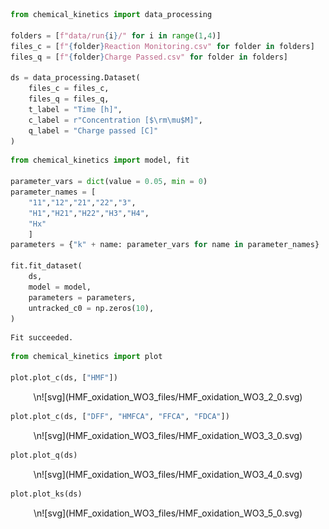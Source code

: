 ```python
from chemical_kinetics import data_processing

folders = [f"data/run{i}/" for i in range(1,4)]
files_c = [f"{folder}Reaction Monitoring.csv" for folder in folders]
files_q = [f"{folder}Charge Passed.csv" for folder in folders]

ds = data_processing.Dataset(
    files_c = files_c,
    files_q = files_q,
    t_label = "Time [h]",
    c_label = r"Concentration [$\rm\mu$M]",
    q_label = "Charge passed [C]"
)
```


```python
from chemical_kinetics import model, fit

parameter_vars = dict(value = 0.05, min = 0)
parameter_names = [
    "11","12","21","22","3",
    "H1","H21","H22","H3","H4",
    "Hx"
    ]
parameters = {"k" + name: parameter_vars for name in parameter_names}

fit.fit_dataset(
    ds,
    model = model,
    parameters = parameters,
    untracked_c0 = np.zeros(10),
)
```

    Fit succeeded.



```python
from chemical_kinetics import plot

plot.plot_c(ds, ["HMF"])
```


<p align='center'>\n![svg](HMF_oxidation_WO3_files/HMF_oxidation_WO3_2_0.svg)
</p>


```python
plot.plot_c(ds, ["DFF", "HMFCA", "FFCA", "FDCA"])
```


<p align='center'>\n![svg](HMF_oxidation_WO3_files/HMF_oxidation_WO3_3_0.svg)
</p>


```python
plot.plot_q(ds)
```


<p align='center'>\n![svg](HMF_oxidation_WO3_files/HMF_oxidation_WO3_4_0.svg)
</p>


```python
plot.plot_ks(ds)
```


<p align='center'>\n![svg](HMF_oxidation_WO3_files/HMF_oxidation_WO3_5_0.svg)
</p>
